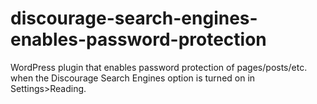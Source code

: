 discourage-search-engines-enables-password-protection
=====================================================

WordPress plugin that enables password protection of pages/posts/etc. when the Discourage Search Engines option is turned on in Settings>Reading.

